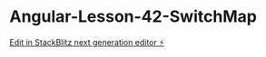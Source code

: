 # Angular-Lesson-42-SwitchMap

[Edit in StackBlitz next generation editor ⚡️](https://stackblitz.com/~/github.com/dsoto1111/Angular-Lesson-42-SwitchMap)